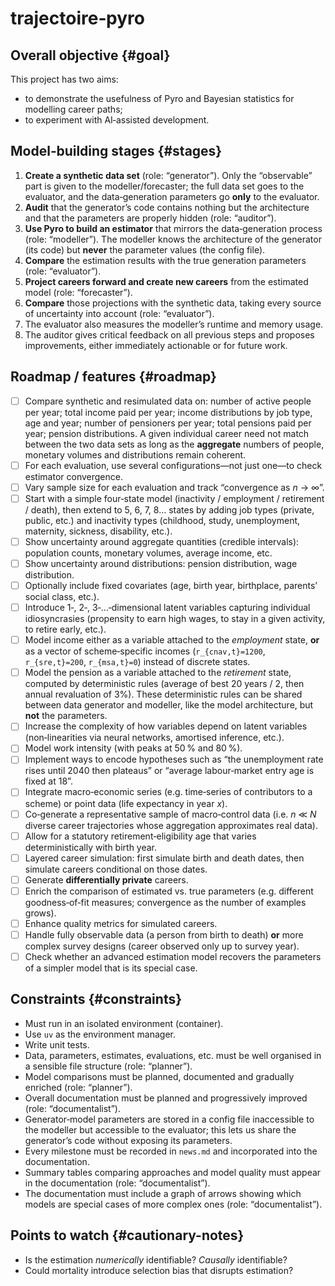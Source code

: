 # trajectoire‑pyro

## Overall objective {#goal}

This project has two aims:

* to demonstrate the usefulness of Pyro and Bayesian statistics for modelling career paths;
* to experiment with AI‑assisted development.

## Model‑building stages {#stages}

1. **Create a synthetic data set** (role: “generator”).
   Only the “observable” part is given to the modeller/forecaster; the full data set goes to the evaluator, and the data‑generation parameters go **only** to the evaluator.
2. **Audit** that the generator’s code contains nothing but the architecture and that the parameters are properly hidden (role: “auditor”).
3. **Use Pyro to build an estimator** that mirrors the data‑generation process (role: “modeller”).
   The modeller knows the architecture of the generator (its code) but **never** the parameter values (the config file).
4. **Compare** the estimation results with the true generation parameters (role: “evaluator”).
5. **Project careers forward and create new careers** from the estimated model (role: “forecaster”).
6. **Compare** those projections with the synthetic data, taking every source of uncertainty into account (role: “evaluator”).
7. The evaluator also measures the modeller’s runtime and memory usage.
8. The auditor gives critical feedback on all previous steps and proposes improvements, either immediately actionable or for future work.

## Roadmap / features {#roadmap}

* [ ] Compare synthetic and resimulated data on: number of active people per year; total income paid per year; income distributions by job type, age and year; number of pensioners per year; total pensions paid per year; pension distributions.
  A given individual career need not match between the two data sets as long as the **aggregate** numbers of people, monetary volumes and distributions remain coherent.
* [ ] For each evaluation, use several configurations—not just one—to check estimator convergence.
* [ ] Vary sample size for each evaluation and track “convergence as *n* → ∞”.
* [ ] Start with a simple four‑state model (inactivity / employment / retirement / death), then extend to 5, 6, 7, 8… states by adding job types (private, public, etc.) and inactivity types (childhood, study, unemployment, maternity, sickness, disability, etc.).
* [ ] Show uncertainty around aggregate quantities (credible intervals): population counts, monetary volumes, average income, etc.
* [ ] Show uncertainty around distributions: pension distribution, wage distribution.
* [ ] Optionally include fixed covariates (age, birth year, birthplace, parents’ social class, etc.).
* [ ] Introduce 1‑, 2‑, 3‑…‑dimensional latent variables capturing individual idiosyncrasies (propensity to earn high wages, to stay in a given activity, to retire early, etc.).
* [ ] Model income either as a variable attached to the *employment* state, **or** as a vector of scheme‑specific incomes (`r_{cnav,t}=1200`, `r_{sre,t}=200`, `r_{msa,t}=0`) instead of discrete states.
* [ ] Model the pension as a variable attached to the *retirement* state, computed by deterministic rules (average of best 20 years / 2, then annual revaluation of 3%).
  These deterministic rules can be shared between data generator and modeller, like the model architecture, but **not** the parameters.
* [ ] Increase the complexity of how variables depend on latent variables (non‑linearities via neural networks, amortised inference, etc.).
* [ ] Model work intensity (with peaks at 50 % and 80 %).
* [ ] Implement ways to encode hypotheses such as “the unemployment rate rises until 2040 then plateaus” or “average labour‑market entry age is fixed at 18”.
* [ ] Integrate macro‑economic series (e.g. time‑series of contributors to a scheme) or point data (life expectancy in year *x*).
* [ ] Co‑generate a representative sample of macro‑control data (i.e. *n* ≪ *N* diverse career trajectories whose aggregation approximates real data).
* [ ] Allow for a statutory retirement‑eligibility age that varies deterministically with birth year.
* [ ] Layered career simulation: first simulate birth and death dates, then simulate careers conditional on those dates.
* [ ] Generate **differentially private** careers.
* [ ] Enrich the comparison of estimated vs. true parameters (e.g. different goodness‑of‑fit measures; convergence as the number of examples grows).
* [ ] Enhance quality metrics for simulated careers.
* [ ] Handle fully observable data (a person from birth to death) **or** more complex survey designs (career observed only up to survey year).
* [ ] Check whether an advanced estimation model recovers the parameters of a simpler model that is its special case.

## Constraints {#constraints}

* Must run in an isolated environment (container).
* Use `uv` as the environment manager.
* Write unit tests.
* Data, parameters, estimates, evaluations, etc. must be well organised in a sensible file structure (role: “planner”).
* Model comparisons must be planned, documented and gradually enriched (role: “planner”).
* Overall documentation must be planned and progressively improved (role: “documentalist”).
* Generator‑model parameters are stored in a config file inaccessible to the modeller but accessible to the evaluator; this lets us share the generator’s code without exposing its parameters.
* Every milestone must be recorded in `news.md` and incorporated into the documentation.
* Summary tables comparing approaches and model quality must appear in the documentation (role: “documentalist”).
* The documentation must include a graph of arrows showing which models are special cases of more complex ones (role: “documentalist”).

## Points to watch {#cautionary-notes}

* Is the estimation *numerically* identifiable? *Causally* identifiable?
* Could mortality introduce selection bias that disrupts estimation?
